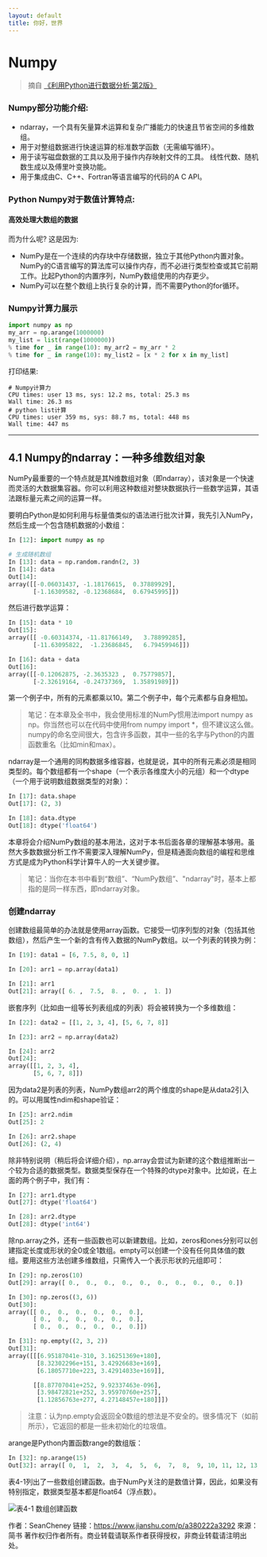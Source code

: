 ```yaml
---
layout: default
title: 你好，世界
---
```



# Numpy
> 摘自 [《利用Python进行数据分析·第2版》](https://www.jianshu.com/p/a380222a3292)

### Numpy部分功能介绍:
* ndarray，一个具有矢量算术运算和复杂广播能力的快速且节省空间的多维数组。
* 用于对整组数据进行快速运算的标准数学函数（无需编写循环）。
* 用于读写磁盘数据的工具以及用于操作内存映射文件的工具。
线性代数、随机数生成以及傅里叶变换功能。
* 用于集成由C、C++、Fortran等语言编写的代码的A C API。

### Python Numpy对于数值计算特点:
#### 高效处理大数组的数据
而为什么呢? 这是因为:
* NumPy是在一个连续的内存块中存储数据，独立于其他Python内置对象。NumPy的C语言编写的算法库可以操作内存，而不必进行类型检查或其它前期工作。比起Python的内置序列，NumPy数组使用的内存更少。
* NumPy可以在整个数组上执行复杂的计算，而不需要Python的for循环。

### Numpy计算力展示
```Python
import numpy as np
my_arr = np.arange(1000000)
my_list = list(range(1000000))
% time for _ in range(10): my_arr2 = my_arr * 2
% time for _ in range(10): my_list2 = [x * 2 for x in my_list]
```
打印结果:
```
# Numpy计算力
CPU times: user 13 ms, sys: 12.2 ms, total: 25.3 ms   
Wall time: 26.3 ms
# python list计算
CPU times: user 359 ms, sys: 88.7 ms, total: 448 ms
Wall time: 447 ms
```

***
## 4.1 Numpy的ndarray：一种多维数组对象
NumPy最重要的一个特点就是其N维数组对象（即ndarray），该对象是一个快速而灵活的大数据集容器。你可以利用这种数组对整块数据执行一些数学运算，其语法跟标量元素之间的运算一样。

要明白Python是如何利用与标量值类似的语法进行批次计算，我先引入NumPy，然后生成一个包含随机数据的小数组：

```Python
In [12]: import numpy as np

# 生成随机数组
In [13]: data = np.random.randn(2, 3)
In [14]: data
Out[14]:
array([[-0.06031437, -1.18176615,  0.37889929],
       [-1.16309582, -0.12368684,  0.67945995]])
```
然后进行数学运算：
```python
In [15]: data * 10
Out[15]:
array([[ -0.60314374, -11.81766149,   3.78899285],
       [-11.63095822,  -1.23686845,   6.79459946]])

In [16]: data + data
Out[16]:
array([[-0.12062875, -2.3635323 ,  0.75779857],
       [-2.32619164, -0.24737369,  1.35891989]])
```
第一个例子中，所有的元素都乘以10。第二个例子中，每个元素都与自身相加。

> 笔记：在本章及全书中，我会使用标准的NumPy惯用法import numpy as np。你当然也可以在代码中使用from numpy import *，但不建议这么做。numpy的命名空间很大，包含许多函数，其中一些的名字与Python的内置函数重名（比如min和max）。

ndarray是一个通用的同构数据多维容器，也就是说，其中的所有元素必须是相同类型的。每个数组都有一个shape（一个表示各维度大小的元组）和一个dtype（一个用于说明数组数据类型的对象）：

```python
In [17]: data.shape
Out[17]: (2, 3)

In [18]: data.dtype
Out[18]: dtype('float64')
```
本章将会介绍NumPy数组的基本用法，这对于本书后面各章的理解基本够用。虽然大多数数据分析工作不需要深入理解NumPy，但是精通面向数组的编程和思维方式是成为Python科学计算牛人的一大关键步骤。
> 笔记：当你在本书中看到“数组”、“NumPy数组”、"ndarray"时，基本上都指的是同一样东西，即ndarray对象。

### 创建ndarray
创建数组最简单的办法就是使用array函数。它接受一切序列型的对象（包括其他数组），然后产生一个新的含有传入数据的NumPy数组。以一个列表的转换为例：
```python
In [19]: data1 = [6, 7.5, 8, 0, 1]

In [20]: arr1 = np.array(data1)

In [21]: arr1
Out[21]: array([ 6. ,  7.5,  8. ,  0. ,  1. ])
```
嵌套序列（比如由一组等长列表组成的列表）将会被转换为一个多维数组：
```python
In [22]: data2 = [[1, 2, 3, 4], [5, 6, 7, 8]]

In [23]: arr2 = np.array(data2)

In [24]: arr2
Out[24]:
array([[1, 2, 3, 4],
       [5, 6, 7, 8]])
```
因为data2是列表的列表，NumPy数组arr2的两个维度的shape是从data2引入的。可以用属性ndim和shape验证：
```python
In [25]: arr2.ndim
Out[25]: 2

In [26]: arr2.shape
Out[26]: (2, 4)
```
除非特别说明（稍后将会详细介绍），np.array会尝试为新建的这个数组推断出一个较为合适的数据类型。数据类型保存在一个特殊的dtype对象中。比如说，在上面的两个例子中，我们有：
```python
In [27]: arr1.dtype
Out[27]: dtype('float64')

In [28]: arr2.dtype
Out[28]: dtype('int64')
```
除np.array之外，还有一些函数也可以新建数组。比如，zeros和ones分别可以创建指定长度或形状的全0或全1数组。empty可以创建一个没有任何具体值的数组。要用这些方法创建多维数组，只需传入一个表示形状的元组即可：
```python
In [29]: np.zeros(10)
Out[29]: array([ 0.,  0.,  0.,  0.,  0.,  0.,  0.,  0.,  0.,  0.])

In [30]: np.zeros((3, 6))
Out[30]:
array([[ 0.,  0.,  0.,  0.,  0.,  0.],
       [ 0.,  0.,  0.,  0.,  0.,  0.],
       [ 0.,  0.,  0.,  0.,  0.,  0.]])

In [31]: np.empty((2, 3, 2))
Out[31]:
array([[[6.95187041e-310, 3.16251369e+180],
        [8.32302296e+151, 3.42926683e+169],
        [6.18057710e+223, 3.42914033e+169]],

       [[8.87707041e+252, 9.92337463e-096],
        [3.98472821e+252, 3.95970760e+257],
        [1.12856763e+277, 4.27148457e+180]]])
```
> 注意：认为np.empty会返回全0数组的想法是不安全的。很多情况下（如前所示），它返回的都是一些未初始化的垃圾值。

arange是Python内置函数range的数组版：
```Python
In [32]: np.arange(15)
Out[32]: array([ 0,  1,  2,  3,  4,  5,  6,  7,  8,  9, 10, 11, 12, 13, 14])
```
表4-1列出了一些数组创建函数。由于NumPy关注的是数值计算，因此，如果没有特别指定，数据类型基本都是float64（浮点数）。

![表4-1 数组创建函数](http://ss1.sinaimg.cn/large/767ac7f8ly1fqfi37ufyzj20jc08xt8q&690)











作者：SeanCheney
链接：https://www.jianshu.com/p/a380222a3292
來源：简书
著作权归作者所有。商业转载请联系作者获得授权，非商业转载请注明出处。
